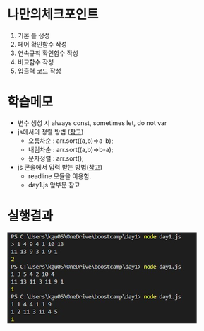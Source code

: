 # 나만의체크포인트

1. 기본 틀 생성
2. 페어 확인함수 작성
3. 연속규칙 확인함수 작성
4. 비교함수 작성
5. 입출력 코드 작성

# 학습메모

* 변수 생성 시 always const, sometimes let, do not var
* js에서의 정렬 방법 ([참고](https://celltong.tistory.com/entry/JavaScript-sort-%EB%A9%94%EC%86%8C%EB%93%9C%EB%A1%9C-%EB%B0%B0%EC%97%B4-%EC%A0%95%EB%A0%AC%ED%95%98%EA%B8%B0)) 
    - 오름차순 : arr.sort((a,b)=>a-b);
    - 내림차순 : arr.sort((a,b)=>b-a);
    - 문자정렬 : arr.sort();
* js 콘솔에서 입력 받는 방법([참고](https://lamarr.dev/javascript/node.js/2020/04/06/01.html))
    * readline 모듈을 이용함.
    * day1.js 앞부분 참고


# 실행결과
![screenshot](./day1%20%EC%B6%9C%EB%A0%A5%EA%B2%B0%EA%B3%BC.jpg)